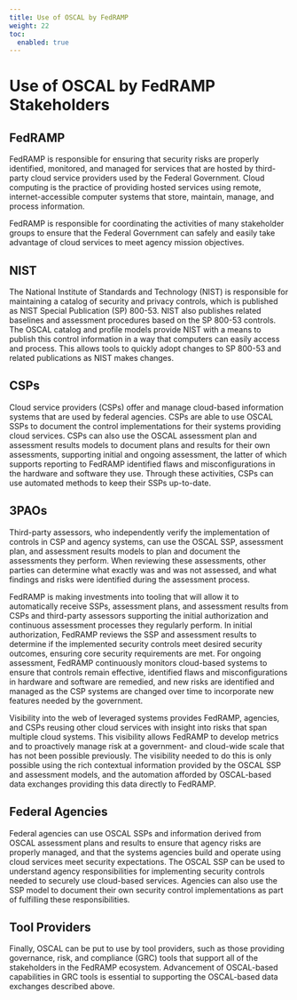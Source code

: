 ```yaml
---
title: Use of OSCAL by FedRAMP
weight: 22
toc:
  enabled: true
---
```

# Use of OSCAL by FedRAMP Stakeholders

## FedRAMP

FedRAMP is responsible for ensuring that security risks are properly identified, monitored, and managed for services that are hosted by third-party cloud service providers used by the Federal Government. Cloud computing is the practice of providing hosted services using remote, internet-accessible computer systems that store, maintain, manage, and process information.

FedRAMP is responsible for coordinating the activities of many stakeholder groups to ensure that the Federal Government can safely and easily take advantage of cloud services to meet agency mission objectives.

## NIST

The National Institute of Standards and Technology (NIST) is responsible for maintaining a catalog of security and privacy controls, which is published as NIST Special Publication (SP) 800-53. NIST also publishes related baselines and assessment procedures based on the SP 800-53 controls. The OSCAL catalog and profile models provide NIST with a means to publish this control information in a way that computers can easily access and process. This allows tools to quickly adopt changes to SP 800-53 and related publications as NIST makes changes.

## CSPs

Cloud service providers (CSPs) offer and manage cloud-based information systems that are used by federal agencies. CSPs are able to use OSCAL SSPs to document the control implementations for their systems providing cloud services. CSPs can also use the OSCAL assessment plan and assessment results models to document plans and results for their own assessments, supporting initial and ongoing assessment, the latter of which supports reporting to FedRAMP identified flaws and misconfigurations in the hardware and software they use. Through these activities, CSPs can use automated methods to keep their SSPs up-to-date.

## 3PAOs

Third-party assessors, who independently verify the implementation of controls in CSP and agency systems, can use the OSCAL SSP, assessment plan, and assessment results models to plan and document the assessments they perform. When reviewing these assessments, other parties can determine what exactly was and was not assessed, and what findings and risks were identified during the assessment process.

FedRAMP is making investments into tooling that will allow it to automatically receive SSPs, assessment plans, and assessment results from CSPs and third-party assessors supporting the initial authorization and continuous assessment processes they regularly perform. In initial authorization, FedRAMP reviews the SSP and assessment results to determine if the implemented security controls meet desired security outcomes, ensuring core security requirements are met. For ongoing assessment, FedRAMP continuously monitors cloud-based systems to ensure that controls remain effective, identified flaws and misconfigurations in hardware and software are remedied, and new risks are identified and managed as the CSP systems are changed over time to incorporate new features needed by the government.

Visibility into the web of leveraged systems provides FedRAMP, agencies, and CSPs reusing other cloud services with insight into risks that span multiple cloud systems. This visibility allows FedRAMP to develop metrics and to proactively manage risk at a government- and cloud-wide scale that has not been possible previously. The visibility needed to do this is only possible using the rich contextual information provided by the OSCAL SSP and assessment models, and the automation afforded by OSCAL-based data exchanges providing this data directly to FedRAMP.

## Federal Agencies 

Federal agencies can use OSCAL SSPs and information derived from OSCAL assessment plans and results to ensure that agency risks are properly managed, and that the systems agencies build and operate using cloud services meet security expectations. The OSCAL SSP can be used to understand agency responsibilities for implementing security controls needed to securely use cloud-based services. Agencies can also use the SSP model to document their own security control implementations as part of fulfilling these responsibilities.

## Tool Providers

Finally, OSCAL can be put to use by tool providers, such as those providing governance, risk, and compliance (GRC) tools that support all of the stakeholders in the FedRAMP ecosystem. Advancement of OSCAL-based capabilities in GRC tools is essential to supporting the OSCAL-based data exchanges described above.
